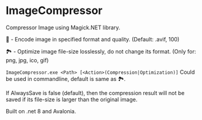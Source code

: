 # ImageCompressor

Compressor Image using Magick.NET library.

📄 - Encode image in specified format and quality. (Default: .avif, 100)

🏞️ - Optimize image file-size losslessly, do not change its format. (Only for: png, jpg, ico, gif)

`ImageCompressor.exe <Path> [<Action>(Compression|Optimization)]` Could be used in commandline, default is same as 🏞️.

If AlwaysSave is false (default), then the compression result will not be saved if its file-size is larger than the original image.

Built on .net 8 and Avalonia.
